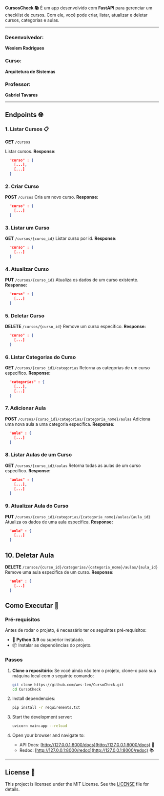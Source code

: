 **CursosCheck 📚**
É um app desenvolvido com **FastAPI** para gerenciar um checklist de cursos. Com ele, você pode criar, listar, atualizar e deletar cursos, categorias e aulas.

---

### Desenvolvedor:
**Weslem Rodrigues**

### Curso:
**Arquitetura de Sistemas**

### Professor:
**Gabriel Tavares**

---

## Endpoints 🌐

### 1. **Listar Cursos** 📋
**GET** `/cursos`

Listar cursos.
**Response:**
```json
  "curso" : {
    [...],
    [...]
  }
```

### 2. Criar Curso
**POST** `/cursos`
Cria um novo curso.
**Response:**
```json
  "curso" : {
    [...]
  }
```

### 3. Listar um Curso
**GET** `/cursos/{curso_id}`
Listar curso por id.
**Response:**
```json
  "curso" : {
    [...]
  }
```

### 4. Atualizar Curso
**PUT** `/cursos/{curso_id}`
Atualiza os dados de um curso existente.
**Response:**
```json
  "curso" : {
    [...]
  }
```

### 5. Deletar Curso
**DELETE** `/cursos/{curso_id}`
Remove um curso específico.
**Response:**
```json
  "curso" : {
    [...]
  }
```

### 6. Listar Categorias do Curso
**GET** `/cursos/{curso_id}/categorias`
Retorna as categorias de um curso específico.
**Response:**
```json
  "categorias" : {
    [...],
    [...]
  }
```

### 7. Adicionar Aula
**POST** `/cursos/{curso_id}/categorias/{categoria_nome}/aulas`
Adiciona uma nova aula a uma categoria específica.
**Response:**
```json
  "aula" : {
    [...]
  }
```

### 8. Listar Aulas de um Curso
**GET** `/cursos/{curso_id}/aulas`
Retorna todas as aulas de um curso específico.
**Response:**
```json
  "aulas" : {
    [...],
    [...]
  }
```

### 9. Atualizar Aula do Curso
**PUT** `/cursos/{curso_id}/categorias/{categoria_nome}/aulas/{aula_id}`
Atualiza os dados de uma aula específica.
**Response:**
```json
  "aula" : {
    [...]
  }
```

## 10. Deletar Aula
**DELETE** `/cursos/{curso_id}/categorias/{categoria_nome}/aulas/{aula_id}`
Remove uma aula específica de um curso.
**Response:**
```json
  "aula" : {
    [...]
  }
```

## Como Executar 🚀

### Pré-requisitos

Antes de rodar o projeto, é necessário ter os seguintes pré-requisitos:

- 🐍 **Python 3.9** ou superior instalado.
- 📦 Instalar as dependências do projeto.

### Passos

1. **Clone o repositório**:
   Se você ainda não tem o projeto, clone-o para sua máquina local com o seguinte comando:
   ```bash
   git clone https://github.com/wes-lem/CursoCheck.git
   cd CursoCheck
   ```
2. Install dependencies:
   ```bash
   pip install -r requirements.txt
   ```

3. Start the development server:
   ```bash
   uvicorn main:app --reload
   ```

4. Open your browser and navigate to:
   - API Docs: [http://127.0.0.1:8000/docs](http://127.0.0.1:8000/docs) 📄
   - Redoc: [http://127.0.0.1:8000/redoc](http://127.0.0.1:8000/redoc) 📚

---

## License 📜

This project is licensed under the MIT License. See the [LICENSE](LICENSE) file for details.
